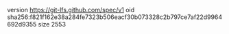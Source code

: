 version https://git-lfs.github.com/spec/v1
oid sha256:f821f162e38a284fe7323b506eacf30b073328c2b797ce7af22d9964692d9355
size 2553
